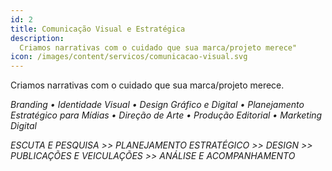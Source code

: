 ```yaml
---
id: 2
title: Comunicação Visual e Estratégica
description:
  Criamos narrativas com o cuidado que sua marca/projeto merece"
icon: /images/content/servicos/comunicacao-visual.svg
---
```

Criamos narrativas com o cuidado que sua marca/projeto merece.

*Branding • Identidade Visual • Design Gráfico e Digital • Planejamento Estratégico para Mídias • Direção de Arte • Produção Editorial • Marketing Digital*

*ESCUTA E PESQUISA >> PLANEJAMENTO ESTRATÉGICO >> DESIGN >> PUBLICAÇÕES E VEICULAÇÕES >> ANÁLISE E ACOMPANHAMENTO*
